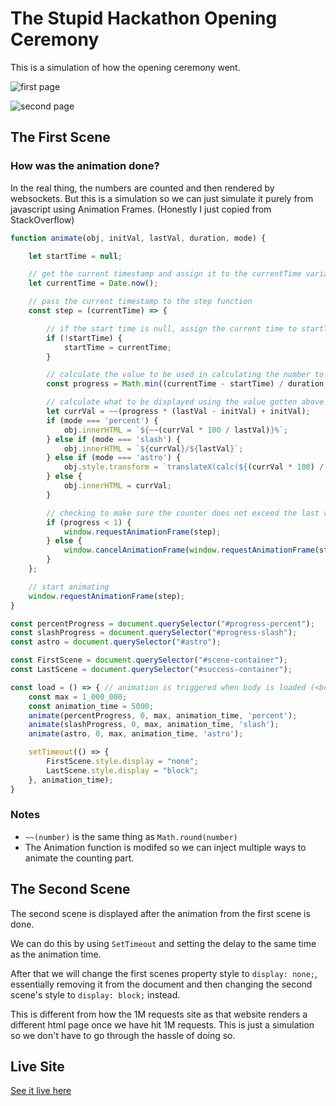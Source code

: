 # The Stupid Hackathon Opening Ceremony

This is a simulation of how the opening ceremony went.

![first page](https://user-images.githubusercontent.com/28398789/128280201-89bf301d-26b6-44e7-8287-d565857c3c1a.png)

![second page](https://user-images.githubusercontent.com/28398789/128280224-f721e0ab-92ea-48b9-b961-65c71568a7bf.png)

## The First Scene

### How was the animation done?

In the real thing, the numbers are counted and then rendered by websockets. But this is a simulation so we can just simulate it purely from javascript using Animation Frames. (Honestly I just copied from StackOverflow)

```js
function animate(obj, initVal, lastVal, duration, mode) {

    let startTime = null;

    // get the current timestamp and assign it to the currentTime variable
    let currentTime = Date.now();

    // pass the current timestamp to the step function
    const step = (currentTime) => {

        // if the start time is null, assign the current time to startTime
        if (!startTime) {
            startTime = currentTime;
        }

        // calculate the value to be used in calculating the number to be displayed
        const progress = Math.min((currentTime - startTime) / duration, 1);

        // calculate what to be displayed using the value gotten above
        let currVal = ~~(progress * (lastVal - initVal) + initVal);
        if (mode === 'percent') {
            obj.innerHTML = `${~~(currVal * 100 / lastVal)}%`;
        } else if (mode === 'slash') {
            obj.innerHTML = `${currVal}/${lastVal}`;
        } else if (mode === 'astro') {
            obj.style.transform = `translateX(calc(${(currVal * 100) / lastVal}vw - 110px)) rotate(${~~(((currVal * 360) / lastVal) * 4)}deg)`;
        } else {
            obj.innerHTML = currVal;
        }

        // checking to make sure the counter does not exceed the last value (lastVal)
        if (progress < 1) {
            window.requestAnimationFrame(step);
        } else {
            window.cancelAnimationFrame(window.requestAnimationFrame(step));
        }
    };

    // start animating
    window.requestAnimationFrame(step);
}

const percentProgress = document.querySelector("#progress-percent");
const slashProgress = document.querySelector("#progress-slash");
const astro = document.querySelector("#astro");

const FirstScene = document.querySelector("#scene-container");
const LastScene = document.querySelector("#success-container");

const load = () => { // animation is triggered when body is loaded (<body onload="load()">)
    const max = 1_000_000;
    const animation_time = 5000;
    animate(percentProgress, 0, max, animation_time, 'percent');
    animate(slashProgress, 0, max, animation_time, 'slash');
    animate(astro, 0, max, animation_time, 'astro');

    setTimeout(() => {
        FirstScene.style.display = "none";
        LastScene.style.display = "block";
    }, animation_time);
}
```

### Notes

* `~~(number)` is the same thing as `Math.round(number)`
* The Animation function is modifed so we can inject multiple ways to animate the counting part.

## The Second Scene

The second scene is displayed after the animation from the first scene is done.

We can do this by using `SetTimeout` and setting the delay to the same time as the animation time.

After that we will change the first scenes property style to `display: none;`, essentially removing it from the document and then changing the second scene's style to `display: block;` instead.

This is different from how the 1M requests site as that website renders a different html page once we have hit 1M requests. This is just a simulation so we don't have to go through the hassle of doing so.

## Live Site

[See it live here](https://betich.github.io/stupid-opening-ceremony)
